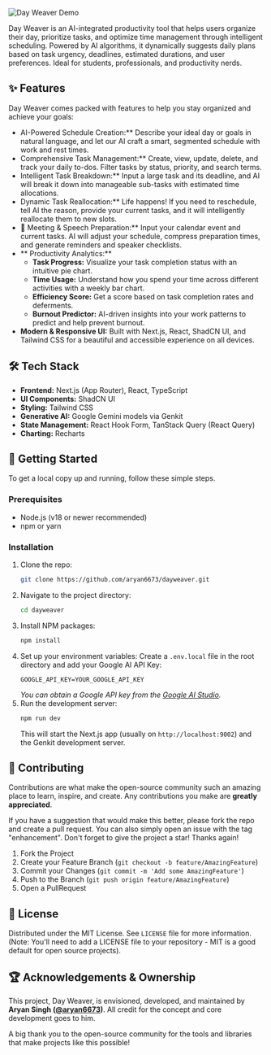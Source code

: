 ![Day Weaver Demo](https://raw.githubusercontent.com/aryan6673/DayWeaver/master/public/demo34.gif)

Day Weaver is an AI-integrated productivity tool that helps users organize their day, prioritize tasks, and optimize time management through intelligent scheduling. Powered by AI algorithms, it dynamically suggests daily plans based on task urgency, deadlines, estimated durations, and user preferences. Ideal for students, professionals, and productivity nerds.


## ✨ Features

Day Weaver comes packed with features to help you stay organized and achieve your goals:

*    AI-Powered Schedule Creation:** Describe your ideal day or goals in natural language, and let our AI craft a smart, segmented schedule with work and rest times.
*    Comprehensive Task Management:** Create, view, update, delete, and track your daily to-dos. Filter tasks by status, priority, and search terms.
*    Intelligent Task Breakdown:** Input a large task and its deadline, and AI will break it down into manageable sub-tasks with estimated time allocations.
*    Dynamic Task Reallocation:** Life happens! If you need to reschedule, tell AI the reason, provide your current tasks, and it will intelligently reallocate them to new slots.
*   🎤 Meeting & Speech Preparation:** Input your calendar event and current tasks. AI will adjust your schedule, compress preparation times, and generate reminders and speaker checklists.
*   ** Productivity Analytics:**
    *   **Task Progress:** Visualize your task completion status with an intuitive pie chart.
    *   **Time Usage:** Understand how you spend your time across different activities with a weekly bar chart.
    *   **Efficiency Score:** Get a score based on task completion rates and deferments.
    *   **Burnout Predictor:** AI-driven insights into your work patterns to predict and help prevent burnout.
*   **Modern & Responsive UI:** Built with Next.js, React, ShadCN UI, and Tailwind CSS for a beautiful and accessible experience on all devices.

## 🛠️ Tech Stack

*   **Frontend:** Next.js (App Router), React, TypeScript
*   **UI Components:** ShadCN UI
*   **Styling:** Tailwind CSS
*   **Generative AI:** Google Gemini models via Genkit
*   **State Management:** React Hook Form, TanStack Query (React Query)
*   **Charting:** Recharts

## 🚀 Getting Started

To get a local copy up and running, follow these simple steps.

### Prerequisites

*   Node.js (v18 or newer recommended)
*   npm or yarn

### Installation

1.  Clone the repo:
    ```sh
    git clone https://github.com/aryan6673/dayweaver.git
    ```
2.  Navigate to the project directory:
    ```sh
    cd dayweaver
    ```
3.  Install NPM packages:
    ```sh
    npm install
    ```
4.  Set up your environment variables:
    Create a `.env.local` file in the root directory and add your Google AI API Key:
    ```env
    GOOGLE_API_KEY=YOUR_GOOGLE_API_KEY
    ```
    *You can obtain a Google API key from the [Google AI Studio](https://aistudio.google.com/app/apikey).*
5.  Run the development server:
    ```sh
    npm run dev
    ```
    This will start the Next.js app (usually on `http://localhost:9002`) and the Genkit development server.

## 🤝 Contributing

Contributions are what make the open-source community such an amazing place to learn, inspire, and create. Any contributions you make are **greatly appreciated**.

If you have a suggestion that would make this better, please fork the repo and create a pull request. You can also simply open an issue with the tag "enhancement".
Don't forget to give the project a star! Thanks again!

1.  Fork the Project
2.  Create your Feature Branch (`git checkout -b feature/AmazingFeature`)
3.  Commit your Changes (`git commit -m 'Add some AmazingFeature'`)
4.  Push to the Branch (`git push origin feature/AmazingFeature`)
5.  Open a PullRequest

## 📜 License

Distributed under the MIT License. See `LICENSE` file for more information. (Note: You'll need to add a LICENSE file to your repository - MIT is a good default for open source projects).

## 🏆 Acknowledgements & Ownership

This project, Day Weaver, is envisioned, developed, and maintained by **Aryan Singh ([@aryan6673](https://github.com/aryan6673))**. All credit for the concept and core development goes to him.

A big thank you to the open-source community for the tools and libraries that make projects like this possible!
